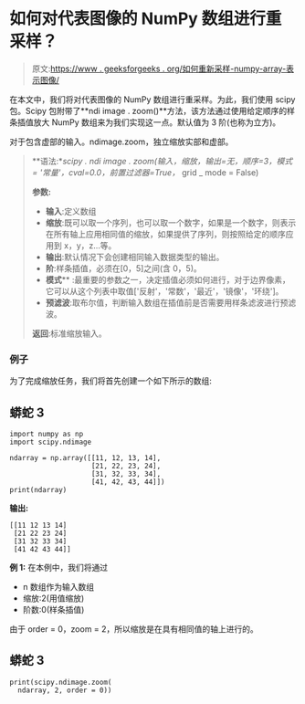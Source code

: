 # 如何对代表图像的 NumPy 数组进行重采样？

> 原文:[https://www . geeksforgeeks . org/如何重新采样-numpy-array-表示图像/](https://www.geeksforgeeks.org/how-to-resample-numpy-array-representing-an-image/)

在本文中，我们将对代表图像的 NumPy 数组进行重采样。为此，我们使用 scipy 包。Scipy 包附带了**ndi image . zoom()**方法，该方法通过使用给定顺序的样条插值放大 NumPy 数组来为我们实现这一点。默认值为 3 阶(也称为立方)。

对于包含虚部的输入。ndimage.zoom，独立缩放实部和虚部。

> **语法:**scipy . ndi image . zoom(输入，缩放，输出=无，顺序=3，模式= '常量'，cval=0.0，前置过滤器=True，* grid _ mode = False)
> 
> **参数:**
> 
> *   **输入**:定义数组
> *   **缩放**:既可以取一个序列，也可以取一个数字，如果是一个数字，则表示在所有轴上应用相同值的缩放，如果提供了序列，则按照给定的顺序应用到 x，y，z…等。
> *   **输出**:默认情况下会创建相同输入数据类型的输出。
> *   **阶**:样条插值，必须在[0，5]之间(含 0，5)。
> *   **模式**** :最重要的参数之一，决定插值必须如何进行，对于边界像素，它可以从这个列表中取值['反射'，'常数'，'最近'，'镜像'，'环绕']。
> *   **预滤波**:取布尔值，判断输入数组在插值前是否需要用样条滤波进行预滤波。
> 
> **返回**:标准缩放输入。

### 例子

为了完成缩放任务，我们将首先创建一个如下所示的数组:

## 蟒蛇 3

```
import numpy as np
import scipy.ndimage

ndarray = np.array([[11, 12, 13, 14],
                    [21, 22, 23, 24],
                    [31, 32, 33, 34],
                    [41, 42, 43, 44]])
print(ndarray)
```

**输出:**

```
[[11 12 13 14]
 [21 22 23 24]
 [31 32 33 34]
 [41 42 43 44]]
```

**例 1:** 在本例中，我们将通过

*   n 数组作为输入数组
*   缩放:2(用值缩放)
*   阶数:0(样条插值)

由于 order = 0，zoom = 2，所以缩放是在具有相同值的轴上进行的。

## 蟒蛇 3

```
print(scipy.ndimage.zoom(
  ndarray, 2, order = 0))
```